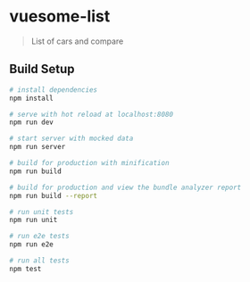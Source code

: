 # vuesome-list

> List of cars and compare

## Build Setup

``` bash
# install dependencies
npm install

# serve with hot reload at localhost:8080
npm run dev

# start server with mocked data
npm run server

# build for production with minification
npm run build

# build for production and view the bundle analyzer report
npm run build --report

# run unit tests
npm run unit

# run e2e tests
npm run e2e

# run all tests
npm test
```
